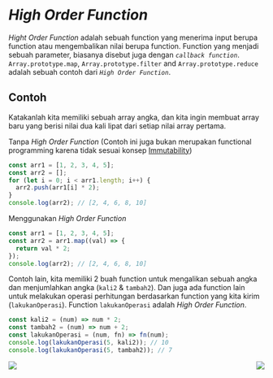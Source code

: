 # _High Order Function_

_Hight Order Function_ adalah sebuah function yang menerima input berupa function atau mengembalikan nilai berupa function. Function yang menjadi sebuah parameter, biasanya disebut juga dengan _`callback function`_. `Array.prototype.map`, `Array.prototype.filter` and `Array.prototype.reduce` adalah sebuah contoh dari _`High Order Function`_.

## Contoh

Katakanlah kita memiliki sebuah array angka, dan kita ingin membuat array baru yang berisi nilai dua kali lipat dari setiap nilai array pertama.

Tanpa _High Order Function_ (Contoh ini juga bukan merupakan functional programming karena tidak sesuai konsep [Immutability](../006_Immutability))

```js
const arr1 = [1, 2, 3, 4, 5];
const arr2 = [];
for (let i = 0; i < arr1.length; i++) {
  arr2.push(arr1[i] * 2);
}
console.log(arr2); // [2, 4, 6, 8, 10]
```

Menggunakan _High Order Function_

```js
const arr1 = [1, 2, 3, 4, 5];
const arr2 = arr1.map((val) => {
  return val * 2;
});
console.log(arr2); // [2, 4, 6, 8, 10]
```

Contoh lain, kita memiliki 2 buah function untuk mengalikan sebuah angka dan menjumlahkan angka (`kali2` & `tambah2`). Dan juga ada function lain untuk melakukan operasi perhitungan berdasarkan function yang kita kirim (`lakukanOperasi`). Function `lakukanOperasi` adalah _High Order Function_.

```js
const kali2 = (num) => num * 2;
const tambah2 = (num) => num + 2;
const lakukanOperasi = (num, fn) => fn(num);
console.log(lakukanOperasi(5, kali2)); // 10
console.log(lakukanOperasi(5, tambah2)); // 7
```

[<img align="left" src="https://api.bellshade.org/badge/navigation?badgeType=previous&text=Pure%20Function" />](../003_Pure_Function)

[<img align="right" src="https://api.bellshade.org/badge/navigation?badgeType=next&text=Composition" />](../005_Composition)
